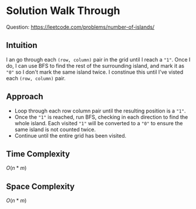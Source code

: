 # Solution Walk Through
Question: https://leetcode.com/problems/number-of-islands/

## Intuition
I an go through each `(row, column)` pair in the grid until I reach a `"1"`. Once I do, I can use BFS to find the rest of the surrounding island, and mark it as `"0"` so I don't mark the same island twice. I constinue this until I've visted each `(row, column)` pair.

## Approach
- Loop through each row column pair until the resulting position is a `"1"`.
- Once the `"1"` is reached, run BFS, checking in each direction to find the whole island. Each visited `"1"` will be converted to a `"0"` to ensure the same island is not counted twice.
- Continue until the entire grid has been visited.

## Time Complexity
$O(n*m)$

## Space Complexity
$O(n*m)$